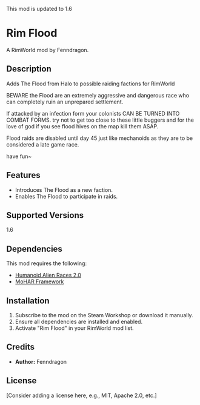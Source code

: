 This mod is updated to 1.6

# Rim Flood

A RimWorld mod by Fenndragon.

## Description
Adds The Flood from Halo to possible raiding factions for RimWorld

BEWARE the Flood are an extremely aggressive and dangerous race who can completely ruin an unprepared settlement.

If attacked by an infection form your colonists CAN BE TURNED INTO COMBAT FORMS. try not to get too close to these little buggers and for the love of god if you see flood hives on the map kill them ASAP.


Flood raids are disabled until day 45 just like mechanoids as they are to be considered a late game race.

have fun~

## Features
*   Introduces The Flood as a new faction.
*   Enables The Flood to participate in raids.

## Supported Versions
1.6

## Dependencies
This mod requires the following:
*   [Humanoid Alien Races 2.0](https://steamcommunity.com/sharedfiles/filedetails/?iwd=839005762)
*   [MoHAR Framework](https://steamcommunity.com/sharedfiles/filedetails/?id=2057001924)

## Installation
1.  Subscribe to the mod on the Steam Workshop or download it manually.
2.  Ensure all dependencies are installed and enabled.
3.  Activate "Rim Flood" in your RimWorld mod list.

## Credits
*   **Author:** Fenndragon

## License
[Consider adding a license here, e.g., MIT, Apache 2.0, etc.]